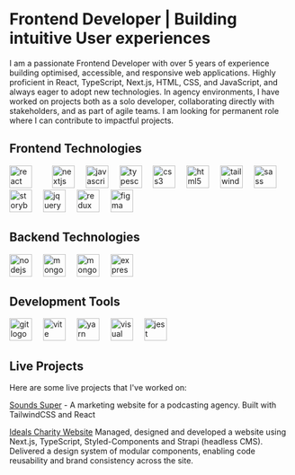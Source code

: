 # Frontend Developer | Building intuitive User experiences

I am a passionate Frontend Developer with over 5 years of experience building optimised, accessible, and
responsive web applications. Highly proficient in React, TypeScript, Next.js, HTML, CSS, and JavaScript,
and always eager to adopt new technologies. In agency environments, I have worked on projects both as a solo developer, collaborating directly with stakeholders, and as part of agile teams. I am looking for permanent role where I can
contribute to impactful projects.

## Frontend Technologies

<div align="left">
<picture><img src="https://cdn.jsdelivr.net/gh/devicons/devicon/icons/react/react-original.svg" height="40" alt="react logo"  /></picture>
<picture><img width="12" /></picture>
<picture><img width="12" /></picture>
<picture><img src="https://cdn.jsdelivr.net/gh/devicons/devicon/icons/nextjs/nextjs-original.svg" height="40" alt="nextjs logo"  /></picture>
<picture><img width="12" /></picture>
<picture><img src="https://cdn.jsdelivr.net/gh/devicons/devicon/icons/javascript/javascript-original.svg" height="40" alt="javascript logo"  /></picture>
<picture><img width="12" /></picture>
<picture><img src="https://cdn.jsdelivr.net/gh/devicons/devicon/icons/typescript/typescript-original.svg" height="40" alt="typescript logo"  /></picture>
<picture><img width="12" /></picture>
<picture><img src="https://cdn.jsdelivr.net/gh/devicons/devicon/icons/css3/css3-original.svg" height="40" alt="css3 logo"  /></picture>
<picture><img width="12" /></picture>
<picture><img src="https://cdn.jsdelivr.net/gh/devicons/devicon/icons/html5/html5-original.svg" height="40" alt="html5 logo"  /></picture>
<picture><img width="12" /></picture>
<picture><img src="https://cdn.jsdelivr.net/gh/devicons/devicon/icons/tailwindcss/tailwindcss-original.svg" height="40" alt="tailwindcss logo"  /></picture>
<picture><img width="12" /></picture>
<picture><img src="https://cdn.jsdelivr.net/gh/devicons/devicon/icons/sass/sass-original.svg" height="40" alt="sass logo"  /></picture>
<picture><img width="12" /></picture>
<picture><img src="https://cdn.jsdelivr.net/gh/devicons/devicon/icons/storybook/storybook-original.svg" height="40" alt="storybook logo"  /></picture>  
 <picture><img width="12" /></picture>
<picture><img src="https://cdn.jsdelivr.net/gh/devicons/devicon/icons/jquery/jquery-plain.svg" height="40" alt="jquery logo"  /></picture>
<picture><img width="12" /></picture>
<picture><img src="https://cdn.jsdelivr.net/gh/devicons/devicon/icons/redux/redux-original.svg" height="40" alt="redux logo"  /></picture>
<picture><img width="12" /></picture>
<picture><img src="https://cdn.jsdelivr.net/gh/devicons/devicon/icons/figma/figma-original.svg" height="40" alt="figma logo"  /></picture>

</div>

## Backend Technologies

<div align="left">
  <picture><img src="https://cdn.jsdelivr.net/gh/devicons/devicon/icons/nodejs/nodejs-original.svg" height="40" alt="nodejs logo"  /></picture>
  <picture><img width="12" /></picture>
  <picture><img src="https://cdn.jsdelivr.net/gh/devicons/devicon/icons/mongodb/mongodb-plain-wordmark.svg" height="40" alt="mongodb logo"  /></picture>
  <picture><img width="12" /></picture>
  <picture><img src="https://cdn.jsdelivr.net/gh/devicons/devicon/icons/postgresql/postgresql-plain-wordmark.svg" height="40" alt="mongodb logo"  /></picture>
  <picture><img width="12" /></picture>
  <picture><img src="https://cdn.jsdelivr.net/gh/devicons/devicon/icons/express/express-original.svg" height="40" alt="express logo"  /></picture>
</div>

## Development Tools

<div align="left">
  <picture><img src="https://cdn.jsdelivr.net/gh/devicons/devicon/icons/git/git-plain.svg" height="40" alt="git logo"  /></picture>
  <picture><img width="12" /></picture>
  <picture><img src="https://cdn.jsdelivr.net/gh/devicons/devicon/icons/vite/vite-original.svg" height="40" alt="vite logo"  /></picture>
  <picture><img width="12" /></picture>
  <picture><img src="https://cdn.jsdelivr.net/gh/devicons/devicon/icons/yarn/yarn-original.svg" height="40" alt="yarn logo"  /></picture>
  <picture><img width="12" /></picture>
  <picture><img src="https://cdn.jsdelivr.net/gh/devicons/devicon/icons/vscode/vscode-original.svg" height="40" alt="visual studio code logo"  /></picture>
  <picture><img width="12" /></picture>
  <picture><img src="https://cdn.jsdelivr.net/gh/devicons/devicon/icons/jest/jest-plain.svg" height="40" alt="jest logo"  /></picture>
</div>

## Live Projects

Here are some live projects that I've worked on:

[Sounds Super](https://soundssuper.co/) - A marketing website for a podcasting agency.
Built with TailwindCSS and React

[Ideals Charity Website](https://www.ideals.org.uk/)
Managed, designed and developed a website using Next.js, TypeScript, Styled-Components
and Strapi (headless CMS).
Delivered a design system of modular components, enabling code reusability and brand
consistency across the site.
